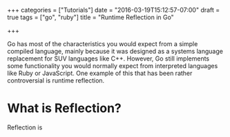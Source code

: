 +++
categories = ["Tutorials"]
date = "2016-03-19T15:12:57-07:00"
draft = true
tags = ["go", "ruby"]
title = "Runtime Reflection in Go"

+++

Go has most of the characteristics you would expect from a simple compiled
language, mainly because it was designed as a systems language replacement for
SUV languages like C++. However, Go still implements some functionality you
would normally expect from interpreted languages like Ruby or JavaScript. One
example of this that has been rather controversial is runtime reflection.
<!--more-->

What is Reflection?
===================

Reflection is

